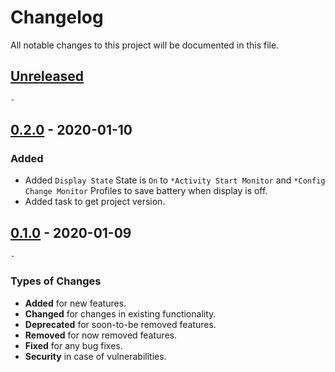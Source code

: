 # Changelog

All notable changes to this project will be documented in this file.

## [Unreleased]
`-`

## [0.2.0] - 2020-01-10

### Added
- Added `Display State` State is `On` to `*Activity Start Monitor` and `*Config Change Monitor` Profiles to save battery when display is off.
- Added task to get project version.

## [0.1.0] - 2020-01-09
`-`



[unreleased]: https://github.com/Taskomater/Activity-State-Changes-Tasker-Project/compare/v0.2.0...HEAD
[0.2.0]: https://github.com/Taskomater/Activity-State-Changes-Tasker-Project/compare/v0.1.0...v0.2.0
[0.1.0]: https://github.com/Taskomater/Activity-State-Changes-Tasker-Project/releases/tag/v0.1.0



### Types of Changes
- **Added** for new features.
- **Changed** for changes in existing functionality.
- **Deprecated** for soon-to-be removed features.
- **Removed** for now removed features.
- **Fixed** for any bug fixes.
- **Security** in case of vulnerabilities.





